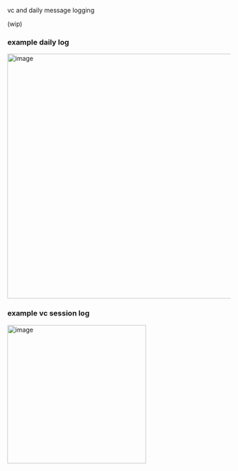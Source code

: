 vc and daily message logging

(wip)

### example daily log

<img
	width="554"
	alt="image"
    loading="lazy"
	src="/project-info/skearything-msg-log.png"
/>

### example vc session log

<img
	width="313"
	alt="image"
    loading="lazy"
	src="/project-info/skearything-vc-log.png"
/>

